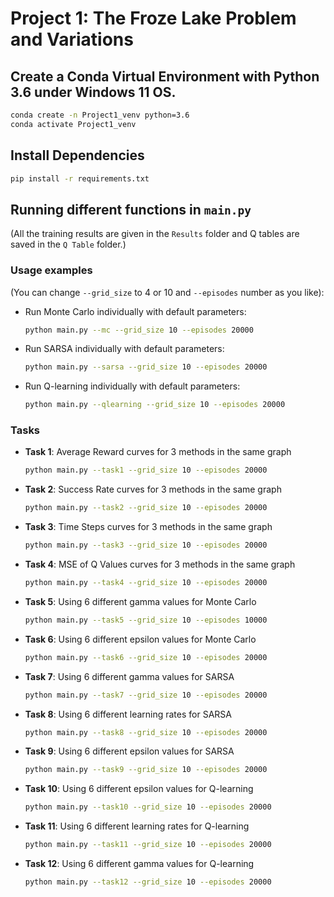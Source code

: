 # Project 1: The Froze Lake Problem and Variations

## Create a Conda Virtual Environment with Python 3.6 under Windows 11 OS.
```sh
conda create -n Project1_venv python=3.6 
conda activate Project1_venv
```

## Install Dependencies
```sh
pip install -r requirements.txt
```

## Running different functions in `main.py`
(All the training results are given in the `Results` folder and Q tables are saved in the `Q Table` folder.)

### Usage examples
(You can change `--grid_size` to 4 or 10 and `--episodes` number as you like):

- Run Monte Carlo individually with default parameters:
  ```sh
  python main.py --mc --grid_size 10 --episodes 20000
  ```
- Run SARSA individually with default parameters:
  ```sh
  python main.py --sarsa --grid_size 10 --episodes 20000
  ```
- Run Q-learning individually with default parameters:
  ```sh
  python main.py --qlearning --grid_size 10 --episodes 20000
  ```

### Tasks
- **Task 1**: Average Reward curves for 3 methods in the same graph
  ```sh
  python main.py --task1 --grid_size 10 --episodes 20000
  ```
- **Task 2**: Success Rate curves for 3 methods in the same graph
  ```sh
  python main.py --task2 --grid_size 10 --episodes 20000
  ```
- **Task 3**: Time Steps curves for 3 methods in the same graph
  ```sh
  python main.py --task3 --grid_size 10 --episodes 20000
  ```
- **Task 4**: MSE of Q Values curves for 3 methods in the same graph
  ```sh
  python main.py --task4 --grid_size 10 --episodes 20000
  ```
- **Task 5**: Using 6 different gamma values for Monte Carlo
  ```sh
  python main.py --task5 --grid_size 10 --episodes 10000
  ```
- **Task 6**: Using 6 different epsilon values for Monte Carlo
  ```sh
  python main.py --task6 --grid_size 10 --episodes 20000
  ```
- **Task 7**: Using 6 different gamma values for SARSA
  ```sh
  python main.py --task7 --grid_size 10 --episodes 20000
  ```
- **Task 8**: Using 6 different learning rates for SARSA
  ```sh
  python main.py --task8 --grid_size 10 --episodes 20000
  ```
- **Task 9**: Using 6 different epsilon values for SARSA
  ```sh
  python main.py --task9 --grid_size 10 --episodes 20000
  ```
- **Task 10**: Using 6 different epsilon values for Q-learning
  ```sh
  python main.py --task10 --grid_size 10 --episodes 20000
  ```
- **Task 11**: Using 6 different learning rates for Q-learning
  ```sh
  python main.py --task11 --grid_size 10 --episodes 20000
  ```
- **Task 12**: Using 6 different gamma values for Q-learning
  ```sh
  python main.py --task12 --grid_size 10 --episodes 20000
  
#
